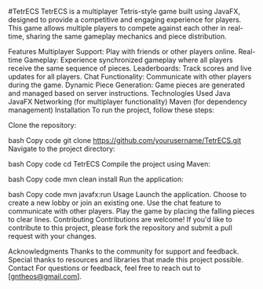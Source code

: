 #TetrECS
TetrECS is a multiplayer Tetris-style game built using JavaFX, designed to provide a competitive and engaging experience for players. This game allows multiple players to compete against each other in real-time, sharing the same gameplay mechanics and piece distribution.

Features
Multiplayer Support: Play with friends or other players online.
Real-time Gameplay: Experience synchronized gameplay where all players receive the same sequence of pieces.
Leaderboards: Track scores and live updates for all players.
Chat Functionality: Communicate with other players during the game.
Dynamic Piece Generation: Game pieces are generated and managed based on server instructions.
Technologies Used
Java
JavaFX
Networking (for multiplayer functionality)
Maven (for dependency management)
Installation
To run the project, follow these steps:

Clone the repository:

bash
Copy code
git clone https://github.com/yourusername/TetrECS.git
Navigate to the project directory:

bash
Copy code
cd TetrECS
Compile the project using Maven:

bash
Copy code
mvn clean install
Run the application:

bash
Copy code
mvn javafx:run
Usage
Launch the application.
Choose to create a new lobby or join an existing one.
Use the chat feature to communicate with other players.
Play the game by placing the falling pieces to clear lines.
Contributing
Contributions are welcome! If you'd like to contribute to this project, please fork the repository and submit a pull request with your changes.



Acknowledgments
Thanks to the community for support and feedback.
Special thanks to resources and libraries that made this project possible.
Contact
For questions or feedback, feel free to reach out to [gntheos@gmail.com].
